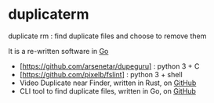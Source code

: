 # duplicaterm
duplicate rm : find duplicate files and choose to remove them

It is a re-written software in [Go](https://golang.org)
- [https://github.com/arsenetar/dupeguru] : python 3 + C
- [https://github.com/pixelb/fslint] : python 3 + shell
- Video Duplicate near Finder, written in Rust, on [GitHub](https://github.com/Farmadupe/vid_dup_finder_lib)
- CLI tool to find duplicate files, written in Go, on [GitHub](https://github.com/m-manu/go-find-duplicates)

